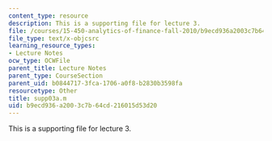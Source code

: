 ```yaml
---
content_type: resource
description: This is a supporting file for lecture 3.
file: /courses/15-450-analytics-of-finance-fall-2010/b9ecd936a2003c7b64cd216015d53d20_supp03a.m
file_type: text/x-objcsrc
learning_resource_types:
- Lecture Notes
ocw_type: OCWFile
parent_title: Lecture Notes
parent_type: CourseSection
parent_uid: b0844717-3fca-1706-a0f8-b2830b3598fa
resourcetype: Other
title: supp03a.m
uid: b9ecd936-a200-3c7b-64cd-216015d53d20
---
```

This is a supporting file for lecture 3.

